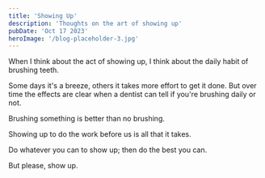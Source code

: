 ```yaml
---
title: 'Showing Up'
description: 'Thoughts on the art of showing up'
pubDate: 'Oct 17 2023'
heroImage: '/blog-placeholder-3.jpg'
---
```


When I think about the act of showing up, I think about the daily habit of brushing teeth.

Some days it's a breeze, others it takes more effort to get it done. But over time the effects are clear when a dentist can tell if you're brushing daily or not.

Brushing something is better than no brushing.

Showing up to do the work before us is all that it takes.

Do whatever you can to show up; then do the best you can.

But please, show up.
